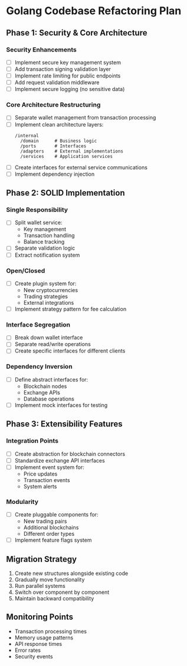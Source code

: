 # Golang Codebase Refactoring Plan

## Phase 1: Security & Core Architecture

### Security Enhancements
- [ ] Implement secure key management system
- [ ] Add transaction signing validation layer
- [ ] Implement rate limiting for public endpoints
- [ ] Add request validation middleware
- [ ] Implement secure logging (no sensitive data)

### Core Architecture Restructuring
- [ ] Separate wallet management from transaction processing
- [ ] Implement clean architecture layers:
  ```
  /internal
    /domain      # Business logic
    /ports       # Interfaces
    /adapters    # External implementations
    /services    # Application services
  ```
- [ ] Create interfaces for external service communications
- [ ] Implement dependency injection

## Phase 2: SOLID Implementation

### Single Responsibility
- [ ] Split wallet service:
  - Key management
  - Transaction handling
  - Balance tracking
- [ ] Separate validation logic
- [ ] Extract notification system

### Open/Closed
- [ ] Create plugin system for:
  - New cryptocurrencies
  - Trading strategies
  - External integrations
- [ ] Implement strategy pattern for fee calculation

### Interface Segregation
- [ ] Break down wallet interface
- [ ] Separate read/write operations
- [ ] Create specific interfaces for different clients

### Dependency Inversion
- [ ] Define abstract interfaces for:
  - Blockchain nodes
  - Exchange APIs
  - Database operations
- [ ] Implement mock interfaces for testing

## Phase 3: Extensibility Features

### Integration Points
- [ ] Create abstraction for blockchain connectors
- [ ] Standardize exchange API interfaces
- [ ] Implement event system for:
  - Price updates
  - Transaction events
  - System alerts

### Modularity
- [ ] Create pluggable components for:
  - New trading pairs
  - Additional blockchains
  - Different order types
- [ ] Implement feature flags system

## Migration Strategy
1. Create new structures alongside existing code
2. Gradually move functionality
3. Run parallel systems
4. Switch over component by component
5. Maintain backward compatibility

## Monitoring Points
- Transaction processing times
- Memory usage patterns
- API response times
- Error rates
- Security events
